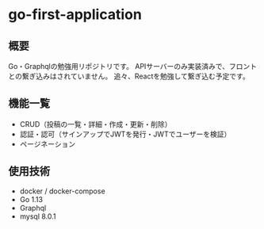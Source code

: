 # go-first-application

## 概要
Go・Graphqlの勉強用リポジトリです。
APIサーバーのみ実装済みで、フロントとの繋ぎ込みはされていません。
追々、Reactを勉強して繋ぎ込む予定です。


## 機能一覧
- CRUD（投稿の一覧・詳細・作成・更新・削除）
- 認証・認可（サインアップでJWTを発行・JWTでユーザーを検証）
- ページネーション

## 使用技術
- docker / docker-compose
- Go 1.13
- Graphql
- mysql 8.0.1
